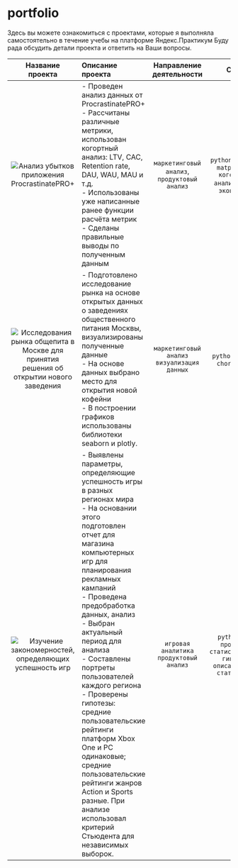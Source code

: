  # portfolio
Здесь вы можете ознакомиться с проектами, которые я выполняла самостоятельно в течение учебы на платформе Яндекс.Практикум
Буду рада обсудить детали проекта и ответить на Ваши вопросы.

| Название проекта  | Описание проекта  | Направление деятельности | Стек |
| :---: | :--- | :---: | :---: | 
| ![Анализ убытков приложения ProcrastinatePRO+ ](https://github.com/kerry-cherry/portfolio/blob/master/YP.%20Business-metrics%20analyse/YP.%20Business-metrics%20analyse.ipynb) | - Проведен анализ данных от ProcrastinatePRO+ <br/> - Рассчитаны различные метрики, использован когортный анализ: LTV, CAC, Retention rate, DAU, WAU, MAU и т.д.<br/> - Использованы уже написанные ранее функции расчёта метрик<br/> - Сделаны правильные выводы по полученным данным | `маркетинговый анализ`, `продуктовый анализ` | `python` `seaborn` `matplotlib` `когортный анализ` `unit-экономика` |
| ![Исследования рынка общепита в Москве для принятия решения об открытии нового заведения](https://github.com/kerry-cherry/portfolio/blob/master/YP.%20Choropleth/YP.%20Choropleth.ipynb) | - Подготовлено исследование рынка на основе открытых данных о заведениях общественного питания Москвы, визуализированы полученные данные<br/> - На основе данных выбрано место для открытия новой кофейни <br/> - В построении графиков использованы библиотеки seaborn и plotly. | `маркетинговый анализ` `визуализация данных`| `python` `plotly` `choropleth` |
|![Изучение закономерностей, определяющих успешность игр](https://github.com/kerry-cherry/portfolio/blob/master/YP.%20Gaming_platform_research/YP.%20Gaming_platform_research.ipynb)| - Выявлены параметры, определяющие успешность игры в разных регионах мира <br/> - На основании этого подготовлен отчет для магазина компьютерных игр для планирования рекламных кампаний <br/> - Проведена предобработка данных, анализ <br/> - Выбран актуальный период для анализа <br/> - Составлены портреты пользователей каждого региона <br/> - Проверены гипотезы: средние пользовательские рейтинги платформ Xbox One и PC одинаковые; средние пользовательские рейтинги жанров Action и Sports разные. При анализе использовал критерий Стьюдента для независимых выборок.|`игровая аналитика` `продуктовый анализ`|`python` `EDA` `проверка  статистических гипотез` `описательная статистика`|
